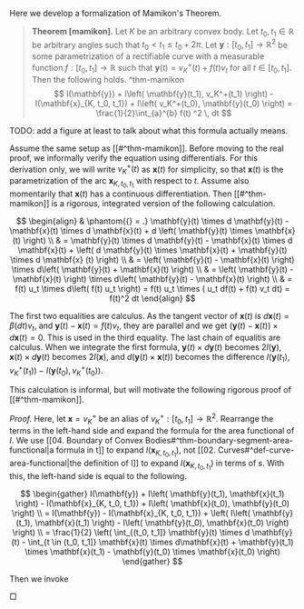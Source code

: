 Here we develop a formalization of Mamikon's Theorem.

> __Theorem [mamikon].__ Let $K$ be an arbitrary convex body. Let $t_0, t_1 \in \mathbb{R}$ be arbitrary angles such that $t_0 < t_1 \leq t_0 + 2\pi$. Let $\mathbf{y} : [t_0, t_1] \to \mathbb{R}^2$ be some parametrization of a rectifiable curve with a measurable function $f : [t_0, t_1] \to \mathbb{R}$ such that $\mathbf{y}(t) = v_K^+(t) + f(t)v_t$ for all $t \in [t_0, t_1]$. Then the following holds. ^thm-mamikon
$$
I(\mathbf{y}) + I\left( \mathbf{y}(t_1), v_K^+(t_1) \right) - I(\mathbf{x}_{K, t_0, t_1}) + I\left( v_K^+(t_0), \mathbf{y}(t_0) \right) =  \frac{1}{2}\int_{a}^{b} f(t) ^2 \, dt
$$

TODO: add a figure at least to talk about what this formula actually means.

Assume the same setup as [[#^thm-mamikon]]. Before moving to the real proof, we informally verify the equation using differentials. For this derivation only, we will write $v^+_K(t)$ as $\mathbf{x}(t)$ for simplicity, so that $\mathbf{x}(t)$ is the parametrization of the arc $\mathbf{x}_{K, t_0, t_1}$ with respect to $t$. Assume also momentarily that $\mathbf{x}(t)$ has a continuous differentiation. Then [[#^thm-mamikon]] is a rigorous, integrated version of the following calculation. 

$$
\begin{align}
& \phantom{{} = .} \mathbf{y}(t) \times d \mathbf{y}(t) - \mathbf{x}(t) \times d \mathbf{x}(t) + d \left( \mathbf{y}(t) \times \mathbf{x}(t) \right)  \\
& = \mathbf{y}(t) \times d \mathbf{y}(t) - \mathbf{x}(t) \times d \mathbf{x}(t) + \left( d \mathbf{y}(t) \times \mathbf{x}(t) + \mathbf{y}(t) \times d \mathbf{x} (t) \right)  \\
& = \left( \mathbf{y}(t) - \mathbf{x}(t) \right) \times d\left( \mathbf{y}(t) + \mathbf{x}(t) \right)  \\
& = \left( \mathbf{y}(t) - \mathbf{x}(t) \right) \times d\left( \mathbf{y}(t) - \mathbf{x}(t) \right)  \\
& = f(t) u_t \times d\left( f(t) u_t \right) = f(t) u_t \times ( u_t df(t) + f(t) v_t dt) = f(t)^2 dt
\end{align}
$$

The first two equalities are calculus. As the tangent vector of $\mathbf{x}(t)$ is $d \mathbf{x}(t) = \beta(dt)v_t$, and $\mathbf{y}(t) - \mathbf{x}(t) = f(t)v_t$, they are parallel and we get $(\mathbf{y}(t) - \mathbf{x}(t)) \times d \mathbf{x}(t) = 0$. This is used in the third equality. The last chain of equalitis are calculus. When we integrate the first formula, $\mathbf{y}(t) \times d \mathbf{y}(t)$ becomes $2I(\mathbf{y})$, $\mathbf{x}(t) \times d \mathbf{y}(t)$ becomes $2I(\mathbf{x})$, and $d(\mathbf{y}(t) \times \mathbf{x}(t))$ becomes the difference $I\left( \mathbf{y}(t_1), v_K^+(t_1) \right) - I\left( \mathbf{y}(t_0), v_K^+(t_0) \right)$.

This calculation is informal, but will motivate the following rigorous proof of [[#^thm-mamikon]].

_Proof._ Here, let $\mathbf{x} = v_K^+$ be an alias of $v_K^+ : [t_0, t_1] \to \mathbb{R}^2$. Rearrange the terms in the left-hand side and expand the formula for the area functional of $I$. We use [[04. Boundary of Convex Bodies#^thm-boundary-segment-area-functional|a formula in t]] to expand $I(\mathbf{x}_{K, t_0, t_1})$, not [[02. Curves#^def-curve-area-functional|the definition of I]] to expand $I(\mathbf{x}_{K, t_0, t_1})$ in terms of $s$. With this, the left-hand side is equal to the following.

$$
\begin{gather}
I(\mathbf{y}) + I\left( \mathbf{y}(t_1), \mathbf{x}(t_1) \right) - I(\mathbf{x}_{K, t_0, t_1}) + I\left( \mathbf{x}(t_0), \mathbf{y}(t_0) \right) \\
= I(\mathbf{y}) - I(\mathbf{x}_{K, t_0, t_1}) + \left( I\left( \mathbf{y}(t_1), \mathbf{x}(t_1) \right) - I\left( \mathbf{y}(t_0), \mathbf{x}(t_0) \right) \right) \\
= \frac{1}{2} \left( \int_{(t_0, t_1]} \mathbf{y}(t) \times d \mathbf{y}(t) - \int_{t \in (t_0, t_1]} \mathbf{x}(t) \times d\mathbf{x}(t) + \mathbf{y}(t_1) \times \mathbf{x}(t_1) - \mathbf{y}(t_0) \times \mathbf{x}(t_0) \right)
\end{gather}
$$

Then we invoke 

□